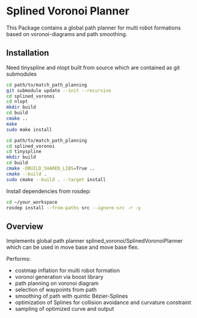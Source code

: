 # Splined Voronoi Planner

This Package contains a global path planner for multi robot formations based on voronoi-diagrams and path smoothing.

## Installation

Need tinyspline and nlopt built from source which are contained as git submodules

```bash
cd path/to/match_path_planning
git submodule update --init --recursive
cd splined_voronoi
cd nlopt
mkdir build
cd build
cmake ..
make
sudo make install

cd path/to/match_path_planning
cd splined_voronoi
cd tinyspline
mkdir build
cd build
cmake -DBUILD_SHARED_LIBS=True ..
cmake --build .
sudo cmake --build . --target install
```

Install dependencies from rosdep:
```bash
cd ~/your_workspace
rosdep install --from-paths src --ignore-src -r -y
```

## Overview

Implements global path planner splined_voronoi/SplinedVoronoiPlanner which can be used in move base and move base flex.

Performs:
- costmap inflation for multi robot formation
- voronoi generation via boost library
- path planning on voronoi diagram
- selection of waypoints from path
- smoothing of path with quintic Bézier-Splines
- optimization of Splines for collision avoidance and curvature constraint
- sampling of optimized curve and output
